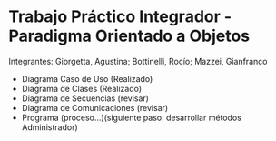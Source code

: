 # Trabajo Práctico Integrador - Paradigma Orientado a Objetos

Integrantes: Giorgetta, Agustina; Bottinelli, Rocío; Mazzei, Gianfranco

- Diagrama Caso de Uso (Realizado)
- Diagrama de Clases (Realizado)
- Diagrama de Secuencias (revisar)
- Diagrama de Comunicaciones (revisar)
- Programa (proceso...)(siguiente paso: desarrollar métodos Administrador)
